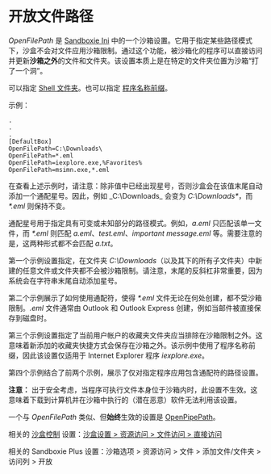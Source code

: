 # 开放文件路径

_OpenFilePath_ 是 [Sandboxie Ini](SandboxieIni.md) 中的一个沙箱设置。它用于指定某些路径模式下，沙盒不会对文件应用沙箱限制。通过这个功能，被沙箱化的程序可以直接访问并更新**沙箱之外**的文件和文件夹。该设置本质上是在特定的文件夹位置为沙箱“打了一个洞”。

可以指定 [Shell 文件夹](ShellFolders.md)。也可以指定 [程序名称前缀](ProgramNamePrefix.md)。

示例：
```
.
.
.
[DefaultBox]
OpenFilePath=C:\Downloads\
OpenFilePath=*.eml
OpenFilePath=iexplore.exe,%Favorites%
OpenFilePath=msimn.exe,*.eml
```

在查看上述示例时，请注意：除非值中已经出现星号，否则沙盒会在该值末尾自动添加一个通配星号。因此，例如 _C:\Downloads\_ 会变为 _C:\Downloads\*_，而 _*.eml_ 则保持不变。

通配星号用于指定具有可变或未知部分的路径模式。例如，_a.eml_ 只匹配该单一文件，而 _*.eml_ 则匹配 _a.eml_、_test.eml_、_important message.eml_ 等。需要注意的是，这两种形式都不会匹配 _a.txt_。

第一个示例设置指定，在文件夹 _C:\Downloads_（以及其下的所有子文件夹）中新建的任意文件或文件夹都不会被沙箱限制。请注意，末尾的反斜杠非常重要，因为系统会在字符串末尾自动添加星号。

第二个示例展示了如何使用通配符，使得 _*.eml_ 文件无论在何处创建，都不受沙箱限制。_.eml_ 文件通常由 Outlook 和 Outlook Express 创建，例如当邮件被直接保存到磁盘时。

第三个示例设置指定了当前用户帐户的收藏夹文件夹应当排除在沙箱限制之外。这意味着新添加的收藏夹快捷方式会保存在沙箱之外。该示例中使用了程序名称前缀，因此该设置仅适用于 Internet Explorer 程序 _iexplore.exe_。

第四个示例结合了前两个示例，展示了仅对指定程序应用包含通配符的路径设置。

**注意：** 出于安全考虑，当程序可执行文件本身位于沙箱内时，此设置不生效。这意味着下载到计算机并在沙箱中执行的（潜在恶意）软件无法利用该设置。

一个与 _OpenFilePath_ 类似、但**始终**生效的设置是 [OpenPipePath](OpenPipePath.md)。

相关的 [沙盒控制](SandboxieControl.md) 设置：[沙盒设置 > 资源访问 > 文件访问 > 直接访问](ResourceAccessSettings.md#file-access--direct-access)

相关的 Sandboxie Plus 设置：沙箱选项 > 资源访问 > 文件 > 添加文件/文件夹 > 访问列 > 开放